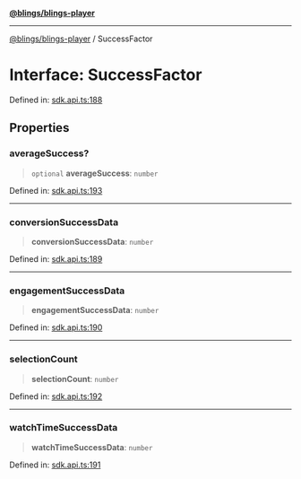 [**@blings/blings-player**](../README.md)

***

[@blings/blings-player](../globals.md) / SuccessFactor

# Interface: SuccessFactor

Defined in: [sdk.api.ts:188](https://bitbucket.org/blingsio/player/src/e9d4e5a1bf54c48bcb6663f1308cce3af89efa76/src/SDK/sdk.api.ts#lines-188)

## Properties

### averageSuccess?

> `optional` **averageSuccess**: `number`

Defined in: [sdk.api.ts:193](https://bitbucket.org/blingsio/player/src/e9d4e5a1bf54c48bcb6663f1308cce3af89efa76/src/SDK/sdk.api.ts#lines-193)

***

### conversionSuccessData

> **conversionSuccessData**: `number`

Defined in: [sdk.api.ts:189](https://bitbucket.org/blingsio/player/src/e9d4e5a1bf54c48bcb6663f1308cce3af89efa76/src/SDK/sdk.api.ts#lines-189)

***

### engagementSuccessData

> **engagementSuccessData**: `number`

Defined in: [sdk.api.ts:190](https://bitbucket.org/blingsio/player/src/e9d4e5a1bf54c48bcb6663f1308cce3af89efa76/src/SDK/sdk.api.ts#lines-190)

***

### selectionCount

> **selectionCount**: `number`

Defined in: [sdk.api.ts:192](https://bitbucket.org/blingsio/player/src/e9d4e5a1bf54c48bcb6663f1308cce3af89efa76/src/SDK/sdk.api.ts#lines-192)

***

### watchTimeSuccessData

> **watchTimeSuccessData**: `number`

Defined in: [sdk.api.ts:191](https://bitbucket.org/blingsio/player/src/e9d4e5a1bf54c48bcb6663f1308cce3af89efa76/src/SDK/sdk.api.ts#lines-191)
